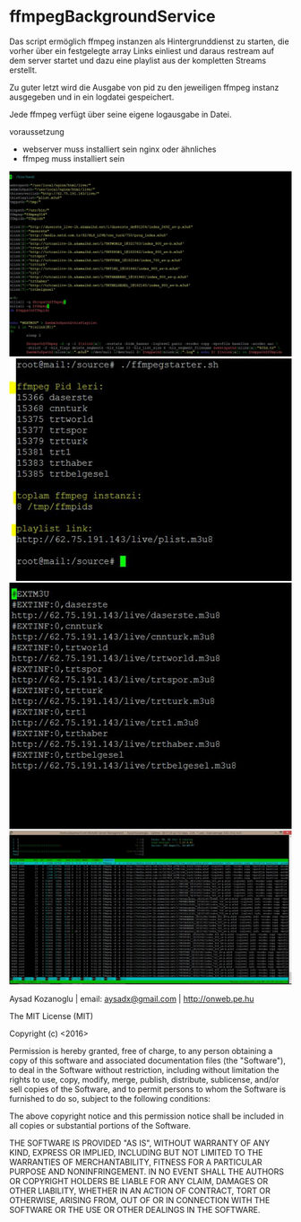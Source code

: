 # ffmpegBackgroundService

Das script ermöglich ffmpeg instanzen als Hintergrunddienst zu starten, die vorher über ein festgelegte array Links einliest und daraus restream auf dem server startet und dazu eine playlist aus der kompletten Streams erstellt.

Zu guter letzt wird die Ausgabe von pid zu den jeweiligen ffmpeg instanz ausgegeben und in ein logdatei gespeichert.

Jede ffmpeg verfügt über seine eigene logausgabe in Datei.

voraussetzung
- webserver muss installiert sein nginx oder ähnliches
- ffmpeg muss installiert sein

<img src="ffmpeg-starter1_aysad_koaznoglu.JPG" />
<img src="ffmpeg-starter_info_aysad_koaznoglu.JPG" />
<img src="ffmpeg-starter_auto_playlist_aysad_koaznoglu.JPG" />
<img src="ffmpeg_7instance.JPG" />


Aysad Kozanoglu | email: aysadx@gmail.com | http://onweb.pe.hu


The MIT License (MIT)

Copyright (c) <2016> <copyright Aysad Kozanoglu>

Permission is hereby granted, free of charge, to any person obtaining a copy of this software and associated documentation files (the "Software"), to deal in the Software without restriction, including without limitation the rights to use, copy, modify, merge, publish, distribute, sublicense, and/or sell copies of the Software, and to permit persons to whom the Software is furnished to do so, subject to the following conditions:

The above copyright notice and this permission notice shall be included in all copies or substantial portions of the Software.

THE SOFTWARE IS PROVIDED "AS IS", WITHOUT WARRANTY OF ANY KIND, EXPRESS OR IMPLIED, INCLUDING BUT NOT LIMITED TO THE WARRANTIES OF MERCHANTABILITY, FITNESS FOR A PARTICULAR PURPOSE AND NONINFRINGEMENT. IN NO EVENT SHALL THE AUTHORS OR COPYRIGHT HOLDERS BE LIABLE FOR ANY CLAIM, DAMAGES OR OTHER LIABILITY, WHETHER IN AN ACTION OF CONTRACT, TORT OR OTHERWISE, ARISING FROM, OUT OF OR IN CONNECTION WITH THE SOFTWARE OR THE USE OR OTHER DEALINGS IN THE SOFTWARE.
